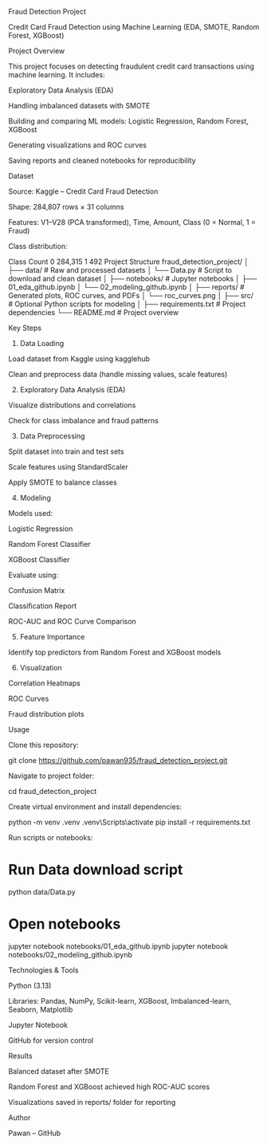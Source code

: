 Fraud Detection Project

Credit Card Fraud Detection using Machine Learning (EDA, SMOTE, Random Forest, XGBoost)

Project Overview

This project focuses on detecting fraudulent credit card transactions using machine learning.
It includes:

Exploratory Data Analysis (EDA)

Handling imbalanced datasets with SMOTE

Building and comparing ML models: Logistic Regression, Random Forest, XGBoost

Generating visualizations and ROC curves

Saving reports and cleaned notebooks for reproducibility

Dataset

Source: Kaggle – Credit Card Fraud Detection

Shape: 284,807 rows × 31 columns

Features: V1–V28 (PCA transformed), Time, Amount, Class (0 = Normal, 1 = Fraud)

Class distribution:

Class	Count
0	284,315
1	492
Project Structure
fraud_detection_project/
│
├── data/                 # Raw and processed datasets
│   └── Data.py           # Script to download and clean dataset
│
├── notebooks/            # Jupyter notebooks
│   ├── 01_eda_github.ipynb
│   └── 02_modeling_github.ipynb
│
├── reports/              # Generated plots, ROC curves, and PDFs
│   └── roc_curves.png
│
├── src/                  # Optional Python scripts for modeling
│
├── requirements.txt      # Project dependencies
└── README.md             # Project overview

Key Steps
1. Data Loading

Load dataset from Kaggle using kagglehub

Clean and preprocess data (handle missing values, scale features)

2. Exploratory Data Analysis (EDA)

Visualize distributions and correlations

Check for class imbalance and fraud patterns

3. Data Preprocessing

Split dataset into train and test sets

Scale features using StandardScaler

Apply SMOTE to balance classes

4. Modeling

Models used:

Logistic Regression

Random Forest Classifier

XGBoost Classifier

Evaluate using:

Confusion Matrix

Classification Report

ROC-AUC and ROC Curve Comparison

5. Feature Importance

Identify top predictors from Random Forest and XGBoost models

6. Visualization

Correlation Heatmaps

ROC Curves

Fraud distribution plots

Usage

Clone this repository:

git clone https://github.com/pawan935/fraud_detection_project.git


Navigate to project folder:

cd fraud_detection_project


Create virtual environment and install dependencies:

python -m venv .venv
.venv\Scripts\activate
pip install -r requirements.txt


Run scripts or notebooks:

# Run Data download script
python data/Data.py

# Open notebooks
jupyter notebook notebooks/01_eda_github.ipynb
jupyter notebook notebooks/02_modeling_github.ipynb

Technologies & Tools

Python (3.13)

Libraries: Pandas, NumPy, Scikit-learn, XGBoost, Imbalanced-learn, Seaborn, Matplotlib

Jupyter Notebook

GitHub for version control

Results

Balanced dataset after SMOTE

Random Forest and XGBoost achieved high ROC-AUC scores

Visualizations saved in reports/ folder for reporting

Author

Pawan – GitHub
